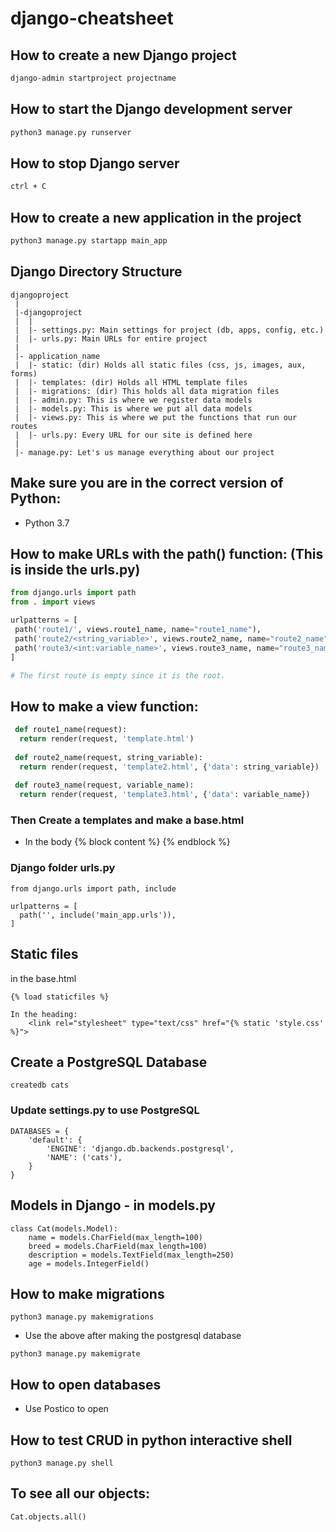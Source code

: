 # django-cheatsheet

## How to create a new Django project
```bash
django-admin startproject projectname
```
## How to start the Django development server
```bash
python3 manage.py runserver
```

## How to stop Django server
```bash
ctrl + C
```

## How to create a new application in the project
```bash
python3 manage.py startapp main_app
```

## Django Directory Structure
```
djangoproject
 |
 |-djangoproject
 |  |
 |  |- settings.py: Main settings for project (db, apps, config, etc.)
 |  |- urls.py: Main URLs for entire project
 |
 |- application_name
 |  |- static: (dir) Holds all static files (css, js, images, aux, forms)
 |  |- templates: (dir) Holds all HTML template files
 |  |- migrations: (dir) This holds all data migration files
 |  |- admin.py: This is where we register data models
 |  |- models.py: This is where we put all data models
 |  |- views.py: This is where we put the functions that run our routes
 |  |- urls.py: Every URL for our site is defined here
 |
 |- manage.py: Let's us manage everything about our project
```
## Make sure you are in the correct version of Python:
* Python 3.7

## How to make URLs with the path() function: (This is inside the urls.py)
```python
from django.urls import path
from . import views

urlpatterns = [
 path('route1/', views.route1_name, name="route1_name"),
 path('route2/<string_variable>', views.route2_name, name="route2_name"),
 path('route3/<int:variable_name>', views.route3_name, name="route3_name"),
]

# The first route is empty since it is the root.
```
## How to make a view function:
```python
 def route1_name(request):
  return render(request, 'template.html')
  
 def route2_name(request, string_variable):
  return render(request, 'template2.html', {'data': string_variable})
  
 def route3_name(request, variable_name):
  return render(request, 'template3.html', {'data': variable_name})
```

### Then Create a templates and make a base.html
- In the body 
{% block content %}
{% endblock %}

### Django folder urls.py
```
from django.urls import path, include

urlpatterns = [
  path('', include('main_app.urls')),
]
```

## Static files
in the base.html
```
{% load staticfiles %}

In the heading:
    <link rel="stylesheet" type="text/css" href="{% static 'style.css' %}">

```

## Create a PostgreSQL Database
```
createdb cats
```
### Update settings.py to use PostgreSQL
```
DATABASES = {
    'default': {
        'ENGINE': 'django.db.backends.postgresql',
        'NAME': ('cats'),
    }
}
```

## Models in Django - in models.py
```
class Cat(models.Model):
    name = models.CharField(max_length=100)
    breed = models.CharField(max_length=100)
    description = models.TextField(max_length=250)
    age = models.IntegerField()
```

## How to make migrations
```
python3 manage.py makemigrations
```
* Use the above after making the postgresql database
```
python3 manage.py makemigrate
```

## How to open databases
* Use Postico to open


## How to test CRUD in python interactive shell
```
python3 manage.py shell
```

## To see all our objects:
```
Cat.objects.all()
```


